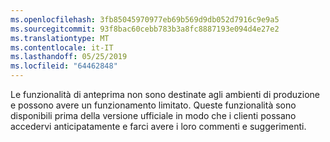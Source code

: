```yaml
---
ms.openlocfilehash: 3fb85045970977eb69b569d9db052d7916c9e9a5
ms.sourcegitcommit: 93f8bac60cebb783b3a8fc8887193e094d4e27e2
ms.translationtype: MT
ms.contentlocale: it-IT
ms.lasthandoff: 05/25/2019
ms.locfileid: "64462848"
---
```

Le funzionalità di anteprima non sono destinate agli ambienti di produzione e possono avere un funzionamento limitato. Queste funzionalità sono disponibili prima della versione ufficiale in modo che i clienti possano accedervi anticipatamente e farci avere i loro commenti e suggerimenti.